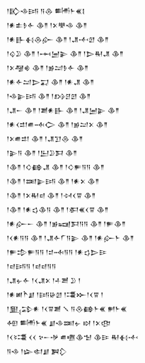 <div class='block'>
<div class='line'>𒁹𒃼𒈾𒅀 𒀀𒁲 𒌦𒈨𒌍𒋙</div>
<div class='line'>𒁹𒀭𒉺𒊩𒅆 𒆠𒈫 𒁹𒉽𒋧𒈾 𒆠𒈫</div>
<div class='line'>𒁹𒀭𒃲𒈬𒁲𒅎 𒆠𒈫 𒁹𒂗𒋾𒇻 𒆠𒈫</div>
<div class='line'>𒁹𒌒𒊒 𒆠𒈫 𒁹𒆰𒅁𒉌 𒆠𒈫 𒁹𒆕𒊑𒂗 𒆠𒈫</div>
<div class='line'>𒁹𒉽𒆷𒄯 𒆠𒈫 𒁹𒂊𒁺𒊩𒅆 𒆠𒈫</div>
<div class='line'>𒁹𒀭𒅆𒁺𒆕𒍑 𒆠𒈫 𒁹𒀭𒂗 𒆠𒈫</div>
<div class='line'>𒁹𒈾𒉌𒅀 𒆠𒈫 𒁹𒋳𒆪𒇻 𒆠𒈫</div>
<div class='line'>𒁹𒂗𒀸 𒆠𒈫 𒁹𒋢𒀭𒃲 𒆠𒈫 𒁹𒂗𒅁𒉌 𒆠𒈫</div>
<div class='line'>𒁹𒀭𒌋𒄥𒌑𒁄𒀖 𒆠𒈫 𒁹𒂊𒁺𒉽 𒆠𒈫</div>
<div class='line'>𒁹𒉽𒌑𒄥 𒆠𒈫 𒁹𒂗𒋛𒁲 𒆠𒈫</div>
<div class='line'>𒁹𒉌𒀀 𒆠𒈫 𒁹𒌨𒊒𒁕 𒆠𒈫</div>
<div class='line'>𒁹𒆠𒈫 𒁹𒄭𒂵𒂗 𒆠𒈫 𒁹𒄭𒊓𒀀𒀀 𒆠𒈫</div>
<div class='line'>𒁹𒆠𒈫 𒁹𒌅𒉌𒅀 𒆠𒈫 𒁹𒀭𒉽 𒆠𒈫</div>
<div class='line'>𒁹𒆠𒈫 𒁹𒉽𒊑𒁀 𒆠𒈫 𒁹𒀴𒌋𒐊 𒆠𒈫</div>
<div class='line'>𒁹𒆠𒈫 𒁹𒀭𒌓𒆠𒀀 𒆠𒈫 𒁹𒀳𒌍𒌋𒐊 𒆠𒈫</div>
<div class='line'>𒁹𒀭𒅎𒀸 𒆠𒈫 𒁹𒂊𒍢𒁕𒀀𒀀 𒆠𒈫 𒁹𒊓𒆠𒈫</div>
<div class='line'>𒁹𒌋𒀭𒀀𒀀 𒆠𒈫 𒁹𒂗𒅆𒇲𒀀𒉌 𒆠𒈫 𒁹𒀭𒅎𒈨 𒆠𒈫</div>
<div class='line'>𒁹𒊓𒄠𒊓𒀀𒀀 𒁹𒄑𒁄𒀀𒀀 𒁹𒀭𒌓𒆕𒄿</div>
<div class='line'>𒁹𒁀𒅀𒀀 𒁹𒁀𒁀𒀀𒀀</div>
<div class='line'>𒁹𒂗𒉡𒅆 𒁹𒌋𒂗𒉽 𒁹𒈦𒍪 𒊒 𒁹</div>
<div class='line'>𒁹𒀭𒅖𒋻𒋗 𒁹𒅀𒄩𒇻 𒁹𒃮𒁍𒁹𒌋𒐊 𒁹</div>
<div class='line'>𒁹𒅅𒁉𒀭 𒁹𒌋𒐊𒋢 𒑳 𒀀𒊮𒂵𒈨𒌍 𒂍𒈨𒌍</div>
<div class='line'>𒅇 𒌦𒈨𒌍 𒋗𒈾𒌅𒉡 𒊭 𒁹𒉽𒂦</div>
<div class='line'>𒁹𒌋𒂟𒃮 𒌋𒌋 𒆳𒀸𒋩 𒌑𒍠𒆠𒈠 𒆠𒄿 𒊑𒈬𒋾</div>
<div class='line'>𒀀𒈾 𒁹𒇽𒊕𒋗 𒀉𒁷</div>
</div>